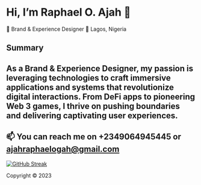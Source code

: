 # Hi, I’m Raphael O. Ajah 👋

💼 Brand & Experience Designer
📍 Lagos, Nigeria 

## Summary
As a Brand & Experience Designer, my passion is leveraging technologies to craft immersive applications and systems that revolutionize digital interactions. From DeFi apps to pioneering Web 3 games, I thrive on pushing boundaries and delivering captivating user experiences.
---
📫 You can reach me on +2349064945445 or ajahraphaelogah@gmail.com
---
[![GitHub Streak](https://github-readme-streak-stats.herokuapp.com?user=raphogah)](https://git.io/streak-stats)

Copyright © 2023

<!---
Arafodence/Arafodence is a ✨ special ✨ repository because its `README.md` (this file) appears on your GitHub profile.
You can click the Preview link to take a look at your changes.
--->
